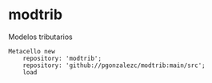 # modtrib
Modelos tributarios

```
Metacello new
	repository: 'modtrib';
	repository: 'github://pgonzalezc/modtrib:main/src';
	load
```
	
	
